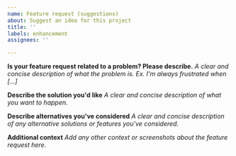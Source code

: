 ```yaml
---
name: Feature request (suggestions)
about: Suggest an idea for this project
title: ''
labels: enhancement
assignees: ''

---
```


**Is your feature request related to a problem? Please describe.**
*A clear and concise description of what the problem is. Ex. I'm always frustrated when [...]*

**Describe the solution you'd like**
*A clear and concise description of what you want to happen.*

**Describe alternatives you've considered**
*A clear and concise description of any alternative solutions or features you've considered.*

**Additional context**
*Add any other context or screenshots about the feature request here.*
